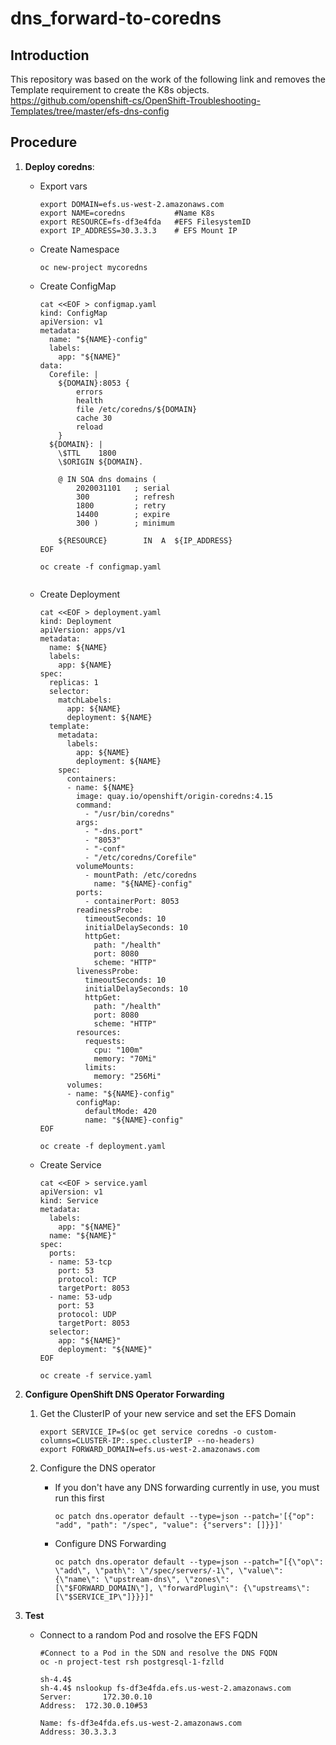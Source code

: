 # dns_forward-to-coredns

## Introduction
This repository was based on the work of the following link and removes the Template requirement to create the K8s objects.
https://github.com/openshift-cs/OpenShift-Troubleshooting-Templates/tree/master/efs-dns-config

## Procedure

1. **Deploy coredns**:

   - Export vars

     ```
     export DOMAIN=efs.us-west-2.amazonaws.com
     export NAME=coredns           #Name K8s
     export RESOURCE=fs-df3e4fda   #EFS FilesystemID
     export IP_ADDRESS=30.3.3.3    # EFS Mount IP
     ```

   - Create Namespace
     
     ```
     oc new-project mycoredns
     ```

   - Create ConfigMap
     
     ```
     cat <<EOF > configmap.yaml
     kind: ConfigMap
     apiVersion: v1
     metadata:
       name: "${NAME}-config"
       labels:
         app: "${NAME}"
     data:
       Corefile: |
         ${DOMAIN}:8053 {
             errors
             health
             file /etc/coredns/${DOMAIN}
             cache 30
             reload
         }
       ${DOMAIN}: |
         \$TTL    1800
         \$ORIGIN ${DOMAIN}.

         @ IN SOA dns domains (
             2020031101   ; serial
             300          ; refresh
             1800         ; retry
             14400        ; expire
             300 )        ; minimum

         ${RESOURCE}        IN  A  ${IP_ADDRESS}
     EOF

     oc create -f configmap.yaml    


   - Create Deployment

     ```
     cat <<EOF > deployment.yaml
     kind: Deployment
     apiVersion: apps/v1
     metadata:
       name: ${NAME}
       labels:
         app: ${NAME}
     spec:
       replicas: 1
       selector:
         matchLabels:
           app: ${NAME}
           deployment: ${NAME}
       template:
         metadata:
           labels:
             app: ${NAME}
             deployment: ${NAME}
         spec:
           containers:
           - name: ${NAME}
             image: quay.io/openshift/origin-coredns:4.15
             command:
               - "/usr/bin/coredns"
             args:
               - "-dns.port"
               - "8053"
               - "-conf"
               - "/etc/coredns/Corefile"
             volumeMounts:
               - mountPath: /etc/coredns
                 name: "${NAME}-config"
             ports:
               - containerPort: 8053
             readinessProbe:
               timeoutSeconds: 10
               initialDelaySeconds: 10
               httpGet:
                 path: "/health"
                 port: 8080
                 scheme: "HTTP"
             livenessProbe:
               timeoutSeconds: 10
               initialDelaySeconds: 10
               httpGet:
                 path: "/health"
                 port: 8080
                 scheme: "HTTP"
             resources:
               requests:
                 cpu: "100m"
                 memory: "70Mi"
               limits:
                 memory: "256Mi"
           volumes:
           - name: "${NAME}-config"
             configMap:
               defaultMode: 420
               name: "${NAME}-config"
     EOF

     oc create -f deployment.yaml
     ```

   - Create Service

     ```
     cat <<EOF > service.yaml
     apiVersion: v1
     kind: Service
     metadata:
       labels:
         app: "${NAME}"
       name: "${NAME}"
     spec:
       ports:
       - name: 53-tcp
         port: 53
         protocol: TCP
         targetPort: 8053
       - name: 53-udp
         port: 53
         protocol: UDP
         targetPort: 8053
       selector:
         app: "${NAME}"
         deployment: "${NAME}"
     EOF

     oc create -f service.yaml
     ``` 

2. **Configure OpenShift DNS Operator Forwarding**
    1. Get the ClusterIP of your new service and set the EFS Domain
        ```$bash
        export SERVICE_IP=$(oc get service coredns -o custom-columns=CLUSTER-IP:.spec.clusterIP --no-headers)
        export FORWARD_DOMAIN=efs.us-west-2.amazonaws.com
        ```

    2. Configure the DNS operator
        - If you don't have any DNS forwarding currently in use, you must run this first
            ```$bash
            oc patch dns.operator default --type=json --patch='[{"op": "add", "path": "/spec", "value": {"servers": []}}]'
            ```

        - Configure DNS Forwarding
            ```$bash
            oc patch dns.operator default --type=json --patch="[{\"op\": \"add\", \"path\": \"/spec/servers/-1\", \"value\": {\"name\": \"upstream-dns\", \"zones\": [\"$FORWARD_DOMAIN\"], \"forwardPlugin\": {\"upstreams\": [\"$SERVICE_IP\"]}}}]"
            ```

2. **Test**
    - Connect to a random Pod and rosolve the EFS FQDN

      ```$bash
      #Connect to a Pod in the SDN and resolve the DNS FQDN
      oc -n project-test rsh postgresql-1-fzlld

      sh-4.4$ 
      sh-4.4$ nslookup fs-df3e4fda.efs.us-west-2.amazonaws.com
      Server:		172.30.0.10
      Address:	172.30.0.10#53

      Name:	fs-df3e4fda.efs.us-west-2.amazonaws.com
      Address: 30.3.3.3
      ```
